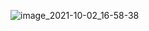 ![image_2021-10-02_16-58-38](https://user-images.githubusercontent.com/78800419/135719571-0dfe5678-ba4b-4fdd-8931-7a8f18c59b8e.png)

